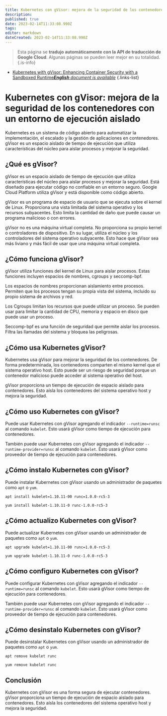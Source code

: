 ```yaml
---
title: Kubernetes con gVisor: mejora de la seguridad de los contenedores con un tiempo de ejecución en espacio aislado
description: 
published: true
date: 2023-02-14T11:33:08.990Z
tags: 
editor: markdown
dateCreated: 2023-02-14T11:33:08.990Z
---
```


> Esta página se **tradujo automáticamente con la API de traducción de Google Cloud**.
Algunas páginas se pueden leer mejor en su totalidad.{.is-info}



- [Kubernetes with gVisor: Enhancing Container Security with a Sandboxed Runtime***English** document is available*](/en/Knowledge-base/Kubernetes/kubernetes-with-gvisor-enhancing-container-security-with-a-sandboxed-runtime)
{.links-list}


# Kubernetes con gVisor: mejora de la seguridad de los contenedores con un entorno de ejecución aislado

Kubernetes es un sistema de código abierto para automatizar la implementación, el escalado y la gestión de aplicaciones en contenedores. gVisor es un espacio aislado de tiempo de ejecución que utiliza características del núcleo para aislar procesos y mejorar la seguridad.

## ¿Qué es gVisor?

gVisor es un espacio aislado de tiempo de ejecución que utiliza características del núcleo para aislar procesos y mejorar la seguridad. Está diseñado para ejecutar código no confiable en un entorno seguro. Google Cloud Platform utiliza gVisor y está disponible como código abierto.

gVisor es un programa de espacio de usuario que se ejecuta sobre el kernel de Linux. Proporciona una vista limitada del sistema operativo y los recursos subyacentes. Esto limita la cantidad de daño que puede causar un programa malicioso o con errores.

gVisor no es una máquina virtual completa. No proporciona su propio kernel o controladores de dispositivo. En su lugar, utiliza el núcleo y los controladores del sistema operativo subyacente. Esto hace que gVisor sea más liviano y más fácil de usar que una máquina virtual completa.

## ¿Cómo funciona gVisor?

gVisor utiliza funciones del kernel de Linux para aislar procesos. Estas funciones incluyen espacios de nombres, cgroups y seccomp-bpf.

Los espacios de nombres proporcionan aislamiento entre procesos. Permiten que los procesos tengan su propia vista del sistema, incluido su propio sistema de archivos y red.

Los Cgroups limitan los recursos que puede utilizar un proceso. Se pueden usar para limitar la cantidad de CPU, memoria y espacio en disco que puede usar un proceso.

Seccomp-bpf es una función de seguridad que permite aislar los procesos. Filtra las llamadas del sistema y bloquea las peligrosas.

## ¿Cómo usa Kubernetes gVisor?

Kubernetes usa gVisor para mejorar la seguridad de los contenedores. De forma predeterminada, los contenedores comparten el mismo kernel que el sistema operativo host. Esto puede ser un riesgo de seguridad porque un contenedor malicioso puede acceder al sistema operativo del host.

gVisor proporciona un tiempo de ejecución de espacio aislado para contenedores. Esto aísla los contenedores del sistema operativo host y mejora la seguridad.

## ¿Cómo uso Kubernetes con gVisor?

Puede usar Kubernetes con gVisor agregando el indicador `--runtime=runsc` al comando `kubelet`. Esto usará gVisor como tiempo de ejecución para contenedores.

También puede usar Kubernetes con gVisor agregando el indicador `--runtime-provider=runsc` al comando `kubelet`. Esto usará gVisor como proveedor de tiempo de ejecución para contenedores.

## ¿Cómo instalo Kubernetes con gVisor?

Puede instalar Kubernetes con gVisor usando un administrador de paquetes como `apt` o `yum`.

```
apt install kubelet=1.10.11-00 runc=1.0.0-rc5-3
```

```
yum install kubelet-1.10.11-0 runc-1.0.0-rc5-3
```

## ¿Cómo actualizo Kubernetes con gVisor?

Puede actualizar Kubernetes con gVisor usando un administrador de paquetes como `apt` o `yum`.

```
apt upgrade kubelet=1.10.11-00 runc=1.0.0-rc5-3
```

```
yum upgrade kubelet-1.10.11-0 runc-1.0.0-rc5-3
```

## ¿Cómo configuro Kubernetes con gVisor?

Puede configurar Kubernetes con gVisor agregando el indicador `--runtime=runsc` al comando `kubelet`. Esto usará gVisor como tiempo de ejecución para contenedores.

También puede usar Kubernetes con gVisor agregando el indicador `--runtime-provider=runsc` al comando `kubelet`. Esto usará gVisor como proveedor de tiempo de ejecución para contenedores.

## ¿Cómo desinstalo Kubernetes con gVisor?

Puede desinstalar Kubernetes con gVisor usando un administrador de paquetes como `apt` o `yum`.

```
apt remove kubelet runc
```

```
yum remove kubelet runc
```

## Conclusión

Kubernetes con gVisor es una forma segura de ejecutar contenedores. gVisor proporciona un tiempo de ejecución de espacio aislado para contenedores. Esto aísla los contenedores del sistema operativo host y mejora la seguridad.